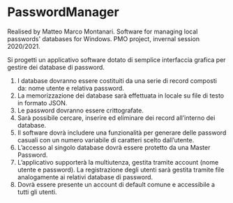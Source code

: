 # PasswordManager
Realised by Matteo Marco Montanari.
Software for managing local passwords' databases for Windows. PMO project, invernal session 2020/2021.

Si progetti un applicativo software dotato di semplice interfaccia grafica per gestire dei database di password.
1.	I database dovranno essere costituiti da una serie di record composti da: nome utente e relativa password.
2.	La memorizzazione dei database sarà effettuata in locale su file di testo in formato JSON. 
3.	Le password dovranno essere crittografate.
4.	Sarà possibile cercare, inserire ed eliminare dei record all’interno dei database.
5.	Il software dovrà includere una funzionalità per generare delle password casuali con un numero variabile di caratteri scelto dall’utente.
6.	L’accesso al singolo database dovrà essere protetto da una Master Password.
7.	L’applicativo supporterà la multiutenza, gestita tramite account (nome utente e password). La registrazione degli utenti sarà gestita tramite file analogamente ai relativi database di password.
8.	Dovrà essere presente un account di default comune e accessibile a tutti gli utenti. 


